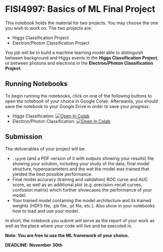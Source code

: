 # FISI4997: Basics of ML Final Project

This notebook holds the material for two projects. You may choose the one you wish to work on. The two projects are:

* Higgs Classification Project
* Electron/Photon Classification Project

You job will be to build a machine learning model able to distinguish between background and Higgs events in the **Higgs Classification Project**, or between photons and electrons in the **Electron/Photon Classification Project**.

## Running Notebooks

To begin running the notebooks, click on one of the following buttons to open the notebook of your choice in Google Colab. Afterwards, you should save the notebook to your Google Drive in order to save your progress.

* Higgs Classification: [![Open In Colab](https://colab.research.google.com/assets/colab-badge.svg)](https://colab.research.google.com/github/roy-cruz/FISI4997-MLBasicsProj/blob/main/HiggsClassification/higgs_classification.ipynb)
* Electron/Photon Classification: [![Open In Colab](https://colab.research.google.com/assets/colab-badge.svg)](https://colab.research.google.com/github/roy-cruz/FISI4997-MLBasicsProj/blob/main/EGammaClassification/egamma_classification.ipynb)

## Submission 

The deliverables of your project will be:

* `.ipynb` (and a PDF version of it with outputs showing your results) file showing your solution, including your study of the data, final model structure, hyperparameters and the wat the model was trained that yielded the best possible performance.
* Final model accuracy (training and validation) ROC curve and AUC score, as well as an additional plot (e.g. precision-recall curves, confusion matrix) which further showcases the performance of your model.
* Your trained model containing the model architecture and its trained weights (HDF5 file, .pb file, .pt file, etc.). Also show in your notebooks how to load and use your model.

In short, the notebook you submit will serve as the report of your work as well as the place where your code will live and be executed in.

**Note: You are free to use the ML framework of your choice.**

**DEADLINE: November 30th**
